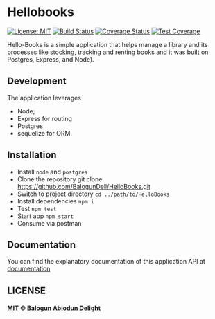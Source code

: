 # Hellobooks
[![License: MIT](https://img.shields.io/badge/License-MIT-brightgreen.svg)](https://opensource.org/licenses/MIT)
[![Build Status](https://travis-ci.org/BalogunDell/HelloBooks.svg?branch=develop)](https://travis-ci.org/BalogunDell/HelloBooks) [![Coverage Status](https://coveralls.io/repos/github/BalogunDell/HelloBooks/badge.svg?branch=feedback-implementation)](https://coveralls.io/github/BalogunDell/HelloBooks?branch=feedback-implementation) [![Test Coverage](https://api.codeclimate.com/v1/badges/401f36657b8050c23a1b/test_coverage)](https://codeclimate.com/github/BalogunDell/HelloBooks/test_coverage)

Hello-Books is a simple application that helps manage a library and its processes like stocking, tracking and renting books and it was built on Postgres, Express, and Node).

## Development
The application leverages 
- Node; 
- Express for routing
- Postgres
- sequelize for ORM.

## Installation
- Install `node` and `postgres`
- Clone the repository git clone https://github.com/BalogunDell/HelloBooks.git
- Switch to project directory `cd ../path/to/HelloBooks`
- Install dependencies `npm i`
- Test `npm test`
- Start app `npm start`
- Consume via postman

## Documentation

You can find the explanatory documentation of this application API at
[documentation](https://balogundell.github.io/slate)


## LICENSE

#### [MIT](./LICENSE) © [Balogun Abiodun Delight](https://twitter.com/abiodun_adb)

